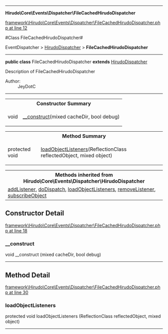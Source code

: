 

- - -

**Hirudo\Core\Events\Dispatcher\FileCachedHirudoDispatcher**


<a href="https://github.com/JeyDotC/Hirudo/blob/master/framework/Hirudo/Core/Events/Dispatcher/FileCachedHirudoDispatcher.php#L12" target='_blank'>framework\Hirudo\Core\Events\Dispatcher\FileCachedHirudoDispatcher.php at line 12</a>

#Class FileCachedHirudoDispatcher#

EventDispatcher &gt; <a href="https://github.com/JeyDotC/Hirudo-docs/blob/master/Hirudo/Core/Events/Dispatcher/HirudoDispatcher.md">HirudoDispatcher</a>
 &gt; **FileCachedHirudoDispatcher**




- - -

<p><strong>public  class</strong> <span>FileCachedHirudoDispatcher</span>
<strong>extends</strong> <a href="https://github.com/JeyDotC/Hirudo-docs/blob/master/Hirudo/Core/Events/Dispatcher/HirudoDispatcher.md">HirudoDispatcher</a>

</p>

<div class="comment" id="overview_description"><p>Description of FileCachedHirudoDispatcher</p></div>

<dl>
<dt>Author:</dt>
<dd>JeyDotC</dd>
</dl>


<hr />

<table id="summary_constructor">
<tr><th colspan="2">Constructor Summary</th></tr>
<tr>
<td><span class='k'></span> <span class='nx'>void</span></td>
<td class="description"><p class="name"><a href="#__construct">__construct</a>(mixed cacheDir, bool debug)</p></td>
</tr>
</table>

<table id="summary_method">
<tr><th colspan="2">Method Summary</th></tr>
<tr>
<td><span class='k'>protected </span> <span class='nx'>void</span></td>
<td class="description"><p class="name"><a href="#loadobjectlisteners">loadObjectListeners</a>(ReflectionClass reflectedObject, mixed object)</p></td>
</tr>
</table>

<table class="inherit">
<tr><th colspan="2">Methods inherited from Hirudo\Core\Events\Dispatcher\HirudoDispatcher</th></tr>
<tr><td><a href="https://github.com/JeyDotC/Hirudo-docs/blob/master/Hirudo/Core/Events/Dispatcher/HirudoDispatcher.md#addlistener">addListener</a>, <a href="https://github.com/JeyDotC/Hirudo-docs/blob/master/Hirudo/Core/Events/Dispatcher/HirudoDispatcher.md#dodispatch">doDispatch</a>, <a href="https://github.com/JeyDotC/Hirudo-docs/blob/master/Hirudo/Core/Events/Dispatcher/HirudoDispatcher.md#loadobjectlisteners">loadObjectListeners</a>, <a href="https://github.com/JeyDotC/Hirudo-docs/blob/master/Hirudo/Core/Events/Dispatcher/HirudoDispatcher.md#removelistener">removeListener</a>, <a href="https://github.com/JeyDotC/Hirudo-docs/blob/master/Hirudo/Core/Events/Dispatcher/HirudoDispatcher.md#subscribeobject">subscribeObject</a></td></tr></table>

<h2>Constructor Detail</h2>


<a href="https://github.com/JeyDotC/Hirudo/blob/master/framework/Hirudo/Core/Events/Dispatcher/FileCachedHirudoDispatcher.php#L18" target='_blank'>framework\Hirudo\Core\Events\Dispatcher\FileCachedHirudoDispatcher.php at line 18</a>

<h3 id="__construct">__construct</h3>
<span class='k'></span> <span class='nx'>void</span> <span class='nf'>__construct</span> (mixed cacheDir, bool debug)

<div class="details">

</div>

- - -

<h2 id="detail_method">Method Detail</h2>

<a href="https://github.com/JeyDotC/Hirudo/blob/master/framework/Hirudo/Core/Events/Dispatcher/FileCachedHirudoDispatcher.php#L30" target='_blank'>framework\Hirudo\Core\Events\Dispatcher\FileCachedHirudoDispatcher.php at line 30</a>

<h3 id="loadObjectListeners()">loadObjectListeners</h3>
<span class='k'>protected </span> <span class='nx'>void</span> <span class='nf'>loadObjectListeners</span> (ReflectionClass reflectedObject, mixed object)

<div class="details">

</div>

- - -

